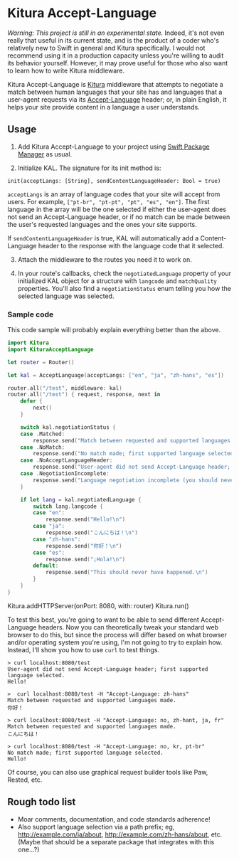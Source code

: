 # Kitura Accept-Language

*Warning: This project is still in an experimental state.* Indeed, it's not even really that useful in its current state, and is the product of a coder who's relatively new to Swift in general and Kitura specifically. I would not recommend using it in a production capacity unless you're willing to audit its behavior yourself. However, it may prove useful for those who also want to learn how to write Kitura middleware.

Kitura Accept-Language is [Kitura](https://github.com/IBM-Swift/Kitura) middleware that attempts to negotiate a match between human languages that your site has and languages that a user-agent requests via its [Accept-Language](https://www.w3.org/Protocols/rfc2616/rfc2616-sec14.html#sec14.4) header; or, in plain English, it helps your site provide content in a language a user understands.

## Usage

1. Add Kitura Accept-Language to your project using [Swift Package Manager](https://swift.org/package-manager/) as usual.

2. Initialize KAL. The signature for its init method is:

`init(acceptLangs: [String], sendContentLanguageHeader: Bool = true)`

`acceptLangs` is an array of language codes that your site will accept from users. For example, `["pt-br", "pt-pt", "pt", "es", "en"]`. The first language in the array will be the one selected if either the user-agent does not send an Accept-Language header, or if no match can be made between the user's requested languages and the ones your site supports.

If `sendContentLanguageHeader` is true, KAL will automatically add a Content-Language header to the response with the language code that it selected.

3. Attach the middleware to the routes you need it to work on.

4. In your route's callbacks, check the `negotiatedLanguage` property of your initialized KAL object for a structure with `langcode` and `matchQuality` properties. You'll also find a `negotiationStatus` enum telling you how the selected language was selected.

### Sample code

This code sample will probably explain everything better than the above.

```swift
import Kitura
import KituraAcceptLanguage

let router = Router()

let kal = AcceptLanguage(acceptLangs: ["en", "ja", "zh-hans", "es"])

router.all("/test", middleware: kal)
router.all("/test") { request, response, next in
    defer {
        next()
    }

    switch kal.negotiationStatus {
    case .Matched:
        response.send("Match between requested and supported languages made.\n")
    case .NoMatch:
        response.send("No match made; first supported language selected.\n")
    case .NoAcceptLanguageHeader:
        response.send("User-agent did not send Accept-Language header; first supported language selected.\n")
    case .NegotiationIncomplete:
        response.send("Language negotiation incomplete (you should never see this message).")
    }

    if let lang = kal.negotiatedLanguage {
        switch lang.langcode {
        case "en":
            response.send("Hello!\n")
        case "ja":
            response.send("こんにちは！\n")
        case "zh-hans":
            response.send("你好！\n")
        case "es":
            response.send("¡Hola!\n")
        default:
            response.send("This should never have happened.\n")
        }
    }
}
```

Kitura.addHTTPServer(onPort: 8080, with: router)
Kitura.run()

To test this best, you're going to want to be able to send different Accept-Language headers. Now you can theoretically tweak your standard web browser to do this, but since the process will differ based on what browser and/or operating system you're using, I'm not going to try to explain how. Instead, I'll show you how to use `curl` to test things. 

    > curl localhost:8080/test 
    User-agent did not send Accept-Language header; first supported language selected.
    Hello!
    
    >  curl localhost:8080/test -H "Accept-Language: zh-hans"
    Match between requested and supported languages made.
    你好！
    
    > curl localhost:8080/test -H "Accept-Language: no, zh-hant, ja, fr"
    Match between requested and supported languages made.
    こんにちは！
    
    > curl localhost:8080/test -H "Accept-Language: no, kr, pt-br"
    No match made; first supported language selected.
    Hello!

Of course, you can also use graphical request builder tools like Paw, Rested, etc.

## Rough todo list

- Moar comments, documentation, and code standards adherence!
- Also support language selection via a path prefix; eg, http://example.com/ja/about, http://example.com/zh-hans/about, etc. (Maybe that should be a separate package that integrates with this one…?)

